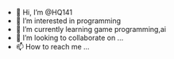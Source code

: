 - 👋 Hi, I’m @HQ141
- 👀 I’m interested in programming
- 🌱 I’m currently learning game programming,ai
- 💞️ I’m looking to collaborate on ...
- 📫 How to reach me ...

<!---
HQ141/HQ141 is a ✨ special ✨ repository because its `README.md` (this file) appears on your GitHub profile.
You can click the Preview link to take a look at your changes.
--->
